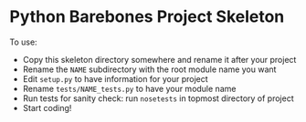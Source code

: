 # Python Barebones Project Skeleton

To use:
  * Copy this skeleton directory somewhere and rename it after your project
  * Rename the `NAME` subdirectory with the root module name you want
  * Edit `setup.py` to have information for your project
  * Rename `tests/NAME_tests.py` to have your module name
  * Run tests for sanity check:  run `nosetests` in topmost directory
  of project
  * Start coding!



